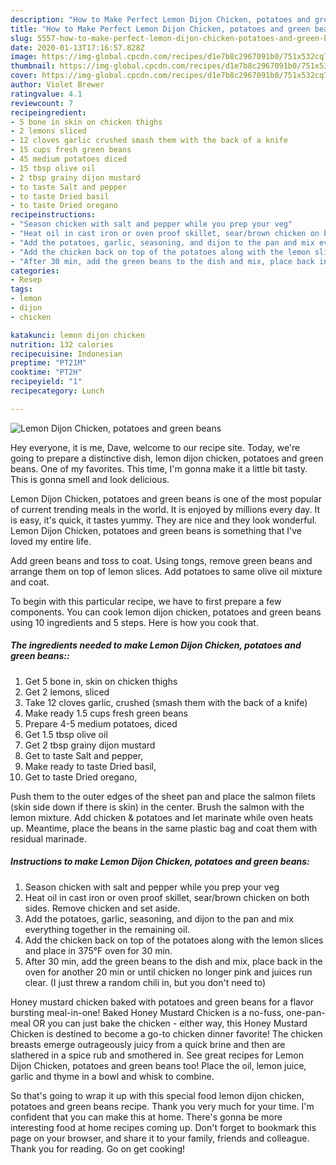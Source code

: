 ```yaml
---
description: "How to Make Perfect Lemon Dijon Chicken, potatoes and green beans"
title: "How to Make Perfect Lemon Dijon Chicken, potatoes and green beans"
slug: 5557-how-to-make-perfect-lemon-dijon-chicken-potatoes-and-green-beans
date: 2020-01-13T17:16:57.828Z
image: https://img-global.cpcdn.com/recipes/d1e7b8c2967091b0/751x532cq70/lemon-dijon-chicken-potatoes-and-green-beans-recipe-main-photo.jpg
thumbnail: https://img-global.cpcdn.com/recipes/d1e7b8c2967091b0/751x532cq70/lemon-dijon-chicken-potatoes-and-green-beans-recipe-main-photo.jpg
cover: https://img-global.cpcdn.com/recipes/d1e7b8c2967091b0/751x532cq70/lemon-dijon-chicken-potatoes-and-green-beans-recipe-main-photo.jpg
author: Violet Brewer
ratingvalue: 4.1
reviewcount: 7
recipeingredient:
- 5 bone in skin on chicken thighs
- 2 lemons sliced
- 12 cloves garlic crushed smash them with the back of a knife
- 15 cups fresh green beans
- 45 medium potatoes diced
- 15 tbsp olive oil
- 2 tbsp grainy dijon mustard
- to taste Salt and pepper
- to taste Dried basil
- to taste Dried oregano
recipeinstructions:
- "Season chicken with salt and pepper while you prep your veg"
- "Heat oil in cast iron or oven proof skillet, sear/brown chicken on both sides. Remove chicken and set aside."
- "Add the potatoes, garlic, seasoning, and dijon to the pan and mix everything together in the remaining oil."
- "Add the chicken back on top of the potatoes along with the lemon slices and place in 375°F oven for 30 min."
- "After 30 min, add the green beans to the dish and mix, place back in the oven for another 20 min or until chicken no longer pink and juices run clear. (I just threw a random chili in, but you don&#39;t need to)"
categories:
- Resep
tags:
- lemon
- dijon
- chicken

katakunci: lemon dijon chicken
nutrition: 132 calories
recipecuisine: Indonesian
preptime: "PT21M"
cooktime: "PT2H"
recipeyield: "1"
recipecategory: Lunch

---
```



![Lemon Dijon Chicken, potatoes and green beans](https://img-global.cpcdn.com/recipes/d1e7b8c2967091b0/751x532cq70/lemon-dijon-chicken-potatoes-and-green-beans-recipe-main-photo.jpg)

Hey everyone, it is me, Dave, welcome to our recipe site. Today, we're going to prepare a distinctive dish, lemon dijon chicken, potatoes and green beans. One of my favorites. This time, I'm gonna make it a little bit tasty. This is gonna smell and look delicious.

Lemon Dijon Chicken, potatoes and green beans is one of the most popular of current trending meals in the world. It is enjoyed by millions every day. It is easy, it's quick, it tastes yummy. They are nice and they look wonderful. Lemon Dijon Chicken, potatoes and green beans is something that I've loved my entire life.

Add green beans and toss to coat. Using tongs, remove green beans and arrange them on top of lemon slices. Add potatoes to same olive oil mixture and coat.


To begin with this particular recipe, we have to first prepare a few components. You can cook lemon dijon chicken, potatoes and green beans using 10 ingredients and 5 steps. Here is how you cook that.

##### The ingredients needed to make Lemon Dijon Chicken, potatoes and green beans::

1. Get 5 bone in, skin on chicken thighs
1. Get 2 lemons, sliced
1. Take 12 cloves garlic, crushed (smash them with the back of a knife)
1. Make ready 1.5 cups fresh green beans
1. Prepare 4-5 medium potatoes, diced
1. Get 1.5 tbsp olive oil
1. Get 2 tbsp grainy dijon mustard
1. Get to taste Salt and pepper,
1. Make ready to taste Dried basil,
1. Get to taste Dried oregano,


Push them to the outer edges of the sheet pan and place the salmon filets (skin side down if there is skin) in the center. Brush the salmon with the lemon mixture. Add chicken &amp; potatoes and let marinate while oven heats up. Meantime, place the beans in the same plastic bag and coat them with residual marinade. 

##### Instructions to make Lemon Dijon Chicken, potatoes and green beans:

1. Season chicken with salt and pepper while you prep your veg
1. Heat oil in cast iron or oven proof skillet, sear/brown chicken on both sides. Remove chicken and set aside.
1. Add the potatoes, garlic, seasoning, and dijon to the pan and mix everything together in the remaining oil.
1. Add the chicken back on top of the potatoes along with the lemon slices and place in 375°F oven for 30 min.
1. After 30 min, add the green beans to the dish and mix, place back in the oven for another 20 min or until chicken no longer pink and juices run clear. (I just threw a random chili in, but you don&#39;t need to)


Honey mustard chicken baked with potatoes and green beans for a flavor bursting meal-in-one! Baked Honey Mustard Chicken is a no-fuss, one-pan-meal OR you can just bake the chicken - either way, this Honey Mustard Chicken is destined to become a go-to chicken dinner favorite! The chicken breasts emerge outrageously juicy from a quick brine and then are slathered in a spice rub and smothered in. See great recipes for Lemon Dijon Chicken, potatoes and green beans too! Place the oil, lemon juice, garlic and thyme in a bowl and whisk to combine. 

So that's going to wrap it up with this special food lemon dijon chicken, potatoes and green beans recipe. Thank you very much for your time. I'm confident that you can make this at home. There's gonna be more interesting food at home recipes coming up. Don't forget to bookmark this page on your browser, and share it to your family, friends and colleague. Thank you for reading. Go on get cooking!
